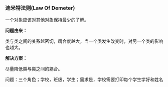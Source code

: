 ### 迪米特法则(Law Of Demeter)

一个对象应该对其他对象保持最少的了解。

**问题由来：**

类与类之间的关系越密切，耦合度越大，当一个类发生改变时，对另一个类的影响也越大。

**解决方案：**

尽量降低类与类之间的耦合。


问题：三个角色；学校，班级，学生；需求是，学校需要打印每个学生学好和姓名